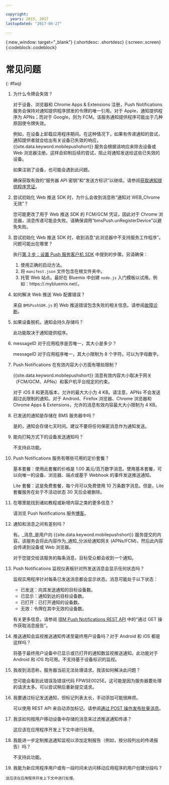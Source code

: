 ```yaml
---

copyright:
  years: 2015, 2017
lastupdated: "2017-06-27"

---
```

{:new_window: target="_blank"}
{:shortdesc: .shortdesc}
{:screen:.screen}
{:codeblock:.codeblock}


# 常见问题 
{: #faq}


1. 为什么令牌会失效？
	
	对于设备、浏览器和 Chrome Apps & Extensions 注册，Push Notifications 服务会保持对通知提供程序颁发的令牌的唯一引用。对于 Apple，通知提供程序为 APNs；而对于 Google，则为 FCM。该服务通知提供程序可能出于几种原因使令牌失效。 

	例如，在设备上卸载应用程序期间。在这种情况下，如果有传递通知的尝试，通知提供者就会给出有关设备已失效的响应，{{site.data.keyword.mobilepushshort}} 服务会根据该响应来除去设备或 Web 浏览器注册。这样会抑制后续的尝试，阻止将通知发送给这些已失效的设备。 

	如果注销了设备，也可能会遇到此问题。

	确保获取有效的“服务器 API 密钥”和“发送方标识”以继续。请参阅[获取通知提供程序凭证](push_step_1.html)。


2. 尝试初始化 Web 推送 SDK 时，为什么会收到消息称“通知对 WEB_Chrome 无效”？

	您可能更改了用于 Web 推送 SDK 的 FCM/GCM 凭证，因此对于 Chrome 浏览器，消息传递可能会失败。请确保调用“bmsPush.unRegisterDevice”以避免失败。

3. 尝试初始化 Web 推送 SDK 时，收到消息“此浏览器中不支持服务工作程序”。问题可能出在哪里？ 

	执行[第 3 步：设置 Push 服务客户机 SDK](push_step_3.html) 中提到的步骤。另请确保：
 
	1. 使用正确的启动方法。 
	1. 将 `manifest.json` 文件包含在根文件夹中。
	1. 托管 Web 站点。最好在 Bluemix 中创建 `node.js` 入门模板以试用。例如：https://<mysamplewebsite>.mybluemix.net/。	

4. 如何解决 Web 推送 Web 配置错误？

	来自 `BMSPushSDK.js` 的 Web 推送错误包含失败的相关信息。请参阅[故障诊断](push_troubleshooting.html)。	

5. 如果设备脱机，通知会持久存储吗？

	此功能取决于通知提供程序。	

6. messageID 对于应用程序是否唯一，其大小是多少？

	messageID 对于应用程序唯一，其大小限制为 8 个字符。可以为字母数字。

7. Push Notifications 在有效内容大小方面有哪些限制？

	{{site.data.keyword.mobilepushshort}} 消息有效内容大小取决于网关（FCM/GCM、APNs）和客户机平台规定的约束。 

	对于 iOS 8 和更高版本，允许的最大大小为 4 KB。请注意，APNs 不会发送超过此限制的通知。对于 Android、Firefox 浏览器、Chrome 浏览器和 Chrome Apps & Extensions，允许的消息有效内容最大大小限制为 4 KB。	

8. 已发送的通知是存储在 BMS 服务器中吗？

	是的，通知会存储七天时间。建议不要将任何保密消息作为通知发送。

9. 能向打盹方式下的设备发送通知吗？

	不支持此功能。	

10. Push Notifications 服务有哪些可用的定价套餐？

	基本套餐：使用此套餐的价格是 1.00 美元/百万数字消息。使用基本套餐，可以向唯一的设备、浏览器、端点或基于 Webhook 的事件发送推送通知。 

	Lite 套餐：这是免费套餐，每个月可以免费使用 10 万条数字消息。但是，Lite 套餐服务在处于不活动状态 30 天后会被删除。	

11. 在哪里能找到诸如教程或新增内容之类的更多信息？

	请浏览 Push Notifications 服务[博客](http://push-notification-service.mybluemix.net/)。	

12. 通知和消息之间有差别吗？

	有。_消息_是用户向 {{site.data.keyword.mobilepushshort}} 服务提交的内容。该服务会将此内容作为_通知_分派给通知网关 (APNs/FCM)，然后此内容会传递到设备或 Web 浏览器。

	对于您提交给该服务的每条消息，目标受众都会收到一个通知。	

13. Push Notifications 监视仪表板针对所发送消息会显示任何状态吗？

	监视实用程序针对每条已发送消息都会显示状态。消息可能处于以下状态：
	
	- 已发送：向其发送通知的目标设备数。
	- 已显示：通知到达的目标设备数。
	- 已打开：已打开通知的设备数。
	- 无效：令牌在其中无效的设备数。

	有关更多信息，请参阅 [IBM Push Notifications REST API](https://mobile.ng.bluemix.net/imfpush/) 中的“通过 GET 操作获取消息报告”。	

14. 推送通知会监视推送通知传递至最终用户设备吗？对于 Android 和 iOS 都是这样吗？

	将基于最终用户设备中已显示或已打开的通知数监视推送通知。此功能对于 Android 和 iOS 均可用。不支持基于设备标识的监视。 

15. 我收到消息称，服务器当前无法处理请求。我该如何解决此问题？

	您可能会看到此错误及错误代码 FPWSE0025E。这可能是因为服务器要处理的请求太多。可以尝试稍后重新提交请求。	

16. 我要通过标记发送通知，但标记列表太长，手动添加可能很麻烦。 
	
	可以使用 REST API 来自动添加标记。请参阅[通过 POST 操作发布批量消息](https://mobile.ng.bluemix.net/imfpush/)。

17. 我该如何按用户移动设备中存储的消息来过滤推送通知传递？

	这应该在应用程序开发上下文中进行处理。

18. 我能进一步定制推送通知监视以添加定制报告（例如，按分段列出的传递报告）吗？

	不支持此功能。

19.  我能为新应用程序用户或有一段时间未访问移动应用程序的用户创建分段吗？

	这应该在应用程序开发上下文中进行处理。


	


	
	




	


